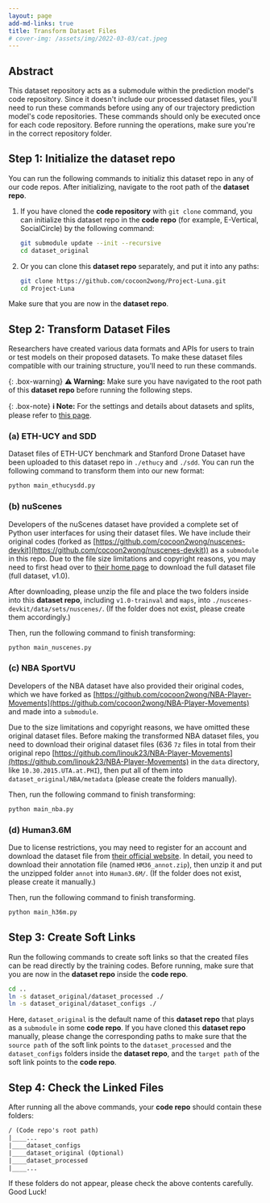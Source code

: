 ```yaml
---
layout: page
add-md-links: true
title: Transform Dataset Files
# cover-img: /assets/img/2022-03-03/cat.jpeg
---
```

<!--
 * @Author: Conghao Wong
 * @Date: 2023-03-21 17:52:21
 * @LastEditors: Conghao Wong
 * @LastEditTime: 2024-10-08 16:42:15
 * @Description: file content
 * @Github: https://cocoon2wong.github.io
 * Copyright 2023 Conghao Wong, All Rights Reserved.
-->

## Abstract

This dataset repository acts as a submodule within the prediction model's code repository.
Since it doesn't include our processed dataset files, you'll need to run these commands before using any of our trajectory prediction model's code repositories.
These commands should only be executed once for each code repository.
Before running the operations, make sure you're in the correct repository folder.

## Step 1: Initialize the dataset repo

You can run the following commands to initializ this dataset repo in any of our code repos.
After initializing, navigate to the root path of the **dataset repo**.

1. If you have cloned the **code repository** with `git clone` command, you can initialize this dataset repo in the **code repo** (for example, E-Vertical, SocialCircle) by the following command:

    ```bash
    git submodule update --init --recursive
    cd dataset_original
    ```

2. Or you can clone  this **dataset repo** separately, and put it into any paths:

    ```bash
    git clone https://github.com/cocoon2wong/Project-Luna.git
    cd Project-Luna
    ```

Make sure that you are now in the **dataset repo**.

## Step 2: Transform Dataset Files

Researchers have created various data formats and APIs for users to train or test models on their proposed datasets.
To make these dataset files compatible with our training structure, you'll need to run these commands.

{: .box-warning}
**⚠️ Warning:** Make sure you have navigated to the root path of this **dataset repo** before running the following steps.

{: .box-note}
**ℹ️ Note:** For the settings and details about datasets and splits, please refer to [this page](../notes).

### (a) ETH-UCY and SDD

Dataset files of ETH-UCY benchmark and Stanford Drone Dataset have been uploaded to this dataset repo in `./ethucy` and `./sdd`.
You can run the following command to transform them into our new format:

```bash
python main_ethucysdd.py
```

### (b) nuScenes

Developers of the nuScenes dataset have provided a complete set of Python user interfaces for using their dataset files.
We have include their original codes (forked as [https://github.com/cocoon2wong/nuscenes-devkit](https://github.com/cocoon2wong/nuscenes-devkit)) as a `submodule` in this repo.
Due to the file size limitations and copyright reasons, you may need to first head over to [their home page](https://nuscenes.org/nuscenes) to download the full dataset file (full dataset, v1.0).

After downloading, please unzip the file and place the two folders inside into this **dataset repo**, including `v1.0-trainval` and `maps`, into `./nuscenes-devkit/data/sets/nuscenes/`.
(If the folder does not exist, please create them accordingly.)

Then, run the following command to finish transforming:

```bash
python main_nuscenes.py
```

### (c) NBA SportVU

Developers of the NBA dataset have also provided their original codes, which we have forked as [https://github.com/cocoon2wong/NBA-Player-Movements](https://github.com/cocoon2wong/NBA-Player-Movements) and made into a `submodule`.

Due to the size limitations and copyright reasons, we have omitted these original dataset files.
Before making the transformed NBA dataset files, you need to download their original
dataset files (636 `7z` files in total from their original repo [https://github.com/linouk23/NBA-Player-Movements](https://github.com/linouk23/NBA-Player-Movements) in the `data` directory, like `10.30.2015.UTA.at.PHI`), then put all of them into `dataset_original/NBA/metadata` (please create the folders manually).

Then, run the following command to finish transforming:

```bash
python main_nba.py
```

### (d) Human3.6M

Due to license restrictions, you may need to register for an account and download the dataset file from [their official website](http://vision.imar.ro/human3.6m/description.php).
In detail, you need to download their annotation file (named `HM36_annot.zip`), then unzip it and put the unzipped folder `annot` into `Human3.6M/`.
(If the folder does not exist, please create it manually.)

Then, run the following command to finish transforming.

```bash
python main_h36m.py
```

## Step 3: Create Soft Links

Run the following commands to create soft links so that the created files can be read directly by the training codes.
Before running, make sure that you are now in the **dataset repo** inside the **code repo**.

```bash
cd ..
ln -s dataset_original/dataset_processed ./
ln -s dataset_original/dataset_configs ./
```

Here, `dataset_original` is the default name of this **dataset repo** that plays as a `submodule` in some **code repo**.
If you have cloned this **dataset repo** manually, please change the corresponding paths to make sure that the `source path` of the soft link points to the `dataset_processed` and the `dataset_configs` folders inside the **dataset repo**, and the `target path` of the soft link points to the **code repo**.

## Step 4: Check the Linked Files

After running all the above commands, your **code repo** should contain these folders:

```xml
/ (Code repo's root path)
|____...
|____dataset_configs
|____dataset_original (Optional)
|____dataset_processed
|____...
```

If these folders do not appear, please check the above contents carefully.
Good Luck!
